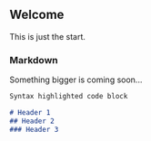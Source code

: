 ## Welcome 

This is just the start.

### Markdown

Something bigger is coming soon...

```markdown
Syntax highlighted code block

# Header 1
## Header 2
### Header 3


